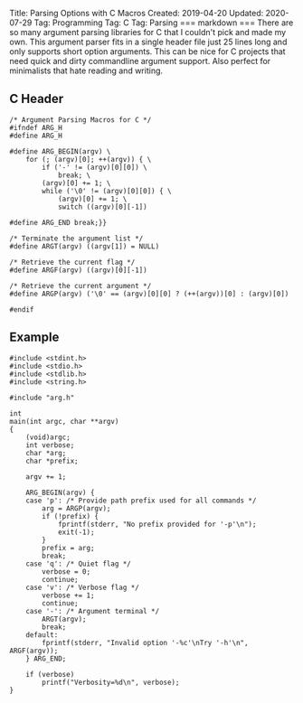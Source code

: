 Title:   Parsing Options with C Macros
Created: 2019-04-20
Updated: 2020-07-29
Tag: Programming
Tag: C
Tag: Parsing
=== markdown ===
There are so many argument parsing libraries for C that I couldn't pick and made my
own. This argument parser fits in a single header file just 25 lines long
and only supports short option arguments. This can be nice for C projects that need
quick and dirty commandline argument support. Also perfect for minimalists that hate
reading and writing.

## C Header

```
/* Argument Parsing Macros for C */
#ifndef ARG_H
#define ARG_H

#define ARG_BEGIN(argv) \
    for (; (argv)[0]; ++(argv)) { \
        if ('-' != (argv)[0][0]) \
            break; \
        (argv)[0] += 1; \
        while ('\0' != (argv)[0][0]) { \
            (argv)[0] += 1; \
            switch ((argv)[0][-1])

#define ARG_END break;}}

/* Terminate the argument list */
#define ARGT(argv) ((argv[1]) = NULL)

/* Retrieve the current flag */
#define ARGF(argv) ((argv)[0][-1])

/* Retrieve the current argument */
#define ARGP(argv) ('\0' == (argv)[0][0] ? (++(argv))[0] : (argv)[0])

#endif
```

## Example

```
#include <stdint.h>
#include <stdio.h>
#include <stdlib.h>
#include <string.h>

#include "arg.h"

int
main(int argc, char **argv)
{
    (void)argc;
    int verbose;
    char *arg;
    char *prefix;
    
    argv += 1;
    
    ARG_BEGIN(argv) {
    case 'p': /* Provide path prefix used for all commands */
        arg = ARGP(argv);
        if (!prefix) {
            fprintf(stderr, "No prefix provided for '-p'\n");
            exit(-1);
        }
        prefix = arg;
        break;
    case 'q': /* Quiet flag */
        verbose = 0;
        continue;
    case 'v': /* Verbose flag */
        verbose += 1;
        continue;
    case '-': /* Argument terminal */
        ARGT(argv);
        break;
    default:
        fprintf(stderr, "Invalid option '-%c'\nTry '-h'\n", ARGF(argv));
    } ARG_END;

    if (verbose)
        printf("Verbosity=%d\n", verbose);
}
```
